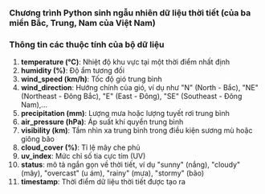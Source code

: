 ### Chương trình Python sinh ngẫu nhiên dữ liệu thời tiết (của ba miền Bắc, Trung, Nam của Việt Nam)
### Thông tin các thuộc tính của bộ dữ liệu
1. **temperature (°C)**: Nhiệt độ khu vực tại một thời điểm nhất định
2. **humidity (%)**: Độ ẩm tương đối
3. **wind_speed (km/h)**: Tốc độ gió trung bình
4. **wind_direction**: Hướng chính của gió, ví dụ như "N" (North - Bắc), "NE" (Northeast - Đông Bắc), "E" (East - Đông), "SE" (Southeast - Đông Nam),...
5. **precipitation (mm)**: Lượng mưa hoặc lượng tuyết rơi trung bình
6. **air_pressure (hPa)**: Áp suất khí quyển trung bình
7. **visibility (km)**: Tầm nhìn xa trung bình trong điều kiện sương mù hoặc giông bão
8. **cloud_cover (%)**: Tỉ lệ mây che phủ
9. **uv_index**: Mức chỉ số tia cực tím (UV)
10. **status**: mô tả ngắn gọn về thời tiết, ví dụ "sunny" (nắng), "cloudy" (mây), "overcast" (u ám), "rainy" (mưa), "stormy" (bão)
11. **timestamp**: Thời điểm dữ liệu thời tiết được tạo ra
